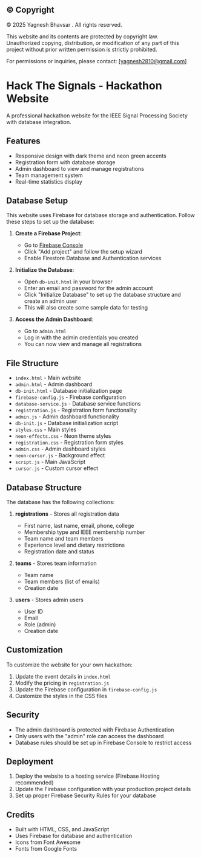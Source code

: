## ©️ Copyright

© 2025 Yagnesh Bhavsar . All rights reserved.

This website and its contents are protected by copyright law.  
Unauthorized copying, distribution, or modification of any part of this project without prior written permission is strictly prohibited.

For permissions or inquiries, please contact: [yagnesh2810@gmail.com]


# Hack The Signals - Hackathon Website

A professional hackathon website for the IEEE Signal Processing Society with database integration.

## Features

- Responsive design with dark theme and neon green accents
- Registration form with database storage
- Admin dashboard to view and manage registrations
- Team management system
- Real-time statistics display

## Database Setup

This website uses Firebase for database storage and authentication. Follow these steps to set up the database:

1. **Create a Firebase Project**:
   - Go to [Firebase Console](https://console.firebase.google.com/)
   - Click "Add project" and follow the setup wizard
   - Enable Firestore Database and Authentication services

2. **Initialize the Database**:
   - Open `db-init.html` in your browser
   - Enter an email and password for the admin account
   - Click "Initialize Database" to set up the database structure and create an admin user
   - This will also create some sample data for testing

3. **Access the Admin Dashboard**:
   - Go to `admin.html`
   - Log in with the admin credentials you created
   - You can now view and manage all registrations

## File Structure

- `index.html` - Main website
- `admin.html` - Admin dashboard
- `db-init.html` - Database initialization page
- `firebase-config.js` - Firebase configuration
- `database-service.js` - Database service functions
- `registration.js` - Registration form functionality
- `admin.js` - Admin dashboard functionality
- `db-init.js` - Database initialization script
- `styles.css` - Main styles
- `neon-effects.css` - Neon theme styles
- `registration.css` - Registration form styles
- `admin.css` - Admin dashboard styles
- `neon-cursor.js` - Background effect
- `script.js` - Main JavaScript
- `cursor.js` - Custom cursor effect

## Database Structure

The database has the following collections:

1. **registrations** - Stores all registration data
   - First name, last name, email, phone, college
   - Membership type and IEEE membership number
   - Team name and team members
   - Experience level and dietary restrictions
   - Registration date and status

2. **teams** - Stores team information
   - Team name
   - Team members (list of emails)
   - Creation date

3. **users** - Stores admin users
   - User ID
   - Email
   - Role (admin)
   - Creation date

## Customization

To customize the website for your own hackathon:

1. Update the event details in `index.html`
2. Modify the pricing in `registration.js`
3. Update the Firebase configuration in `firebase-config.js`
4. Customize the styles in the CSS files

## Security

- The admin dashboard is protected with Firebase Authentication
- Only users with the "admin" role can access the dashboard
- Database rules should be set up in Firebase Console to restrict access

## Deployment

1. Deploy the website to a hosting service (Firebase Hosting recommended)
2. Update the Firebase configuration with your production project details
3. Set up proper Firebase Security Rules for your database

## Credits

- Built with HTML, CSS, and JavaScript
- Uses Firebase for database and authentication
- Icons from Font Awesome
- Fonts from Google Fonts
